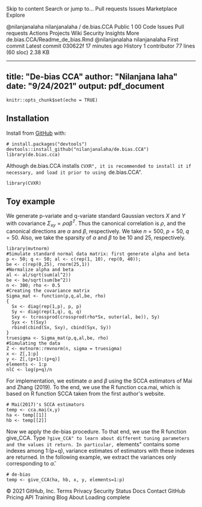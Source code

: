 Skip to content
Search or jump to…
Pull requests
Issues
Marketplace
Explore
 
@nilanjanalaha 
nilanjanalaha
/
de.bias.CCA
Public
1
00
Code
Issues
Pull requests
Actions
Projects
Wiki
Security
Insights
More
de.bias.CCA/Readme_de_bias.Rmd
@nilanjanalaha
nilanjanalaha First commit
Latest commit 030622f 17 minutes ago
 History
 1 contributor
77 lines (60 sloc)  2.38 KB
   
---
title: "De-bias CCA"
author: "Nilanjana laha"
date: "9/24/2021"
output: pdf_document
---

```{r setup, include=FALSE}
knitr::opts_chunk$set(echo = TRUE)
```

## Installation

Install  from [GitHub](https://github.com/) with:

```{r download}
# install.packages("devtools")
devtools::install_github("nilanjanalaha/de.bias.CCA")
library(de.bias.cca)
```

Although de.bias.CCA installs ``CVXR", it is recommended to install it if necessary, and load it prior to using ``de.bias.CCA".

```{r extra, include=FALSE}
library(CVXR)
```

## Toy example

We generate p-variate and q-variate standard Gaussian vectors $X$ and $Y$ with covariance $\Sigma_{xy}=\rho\alpha\beta^T$. Thus the canonical correlation is $\rho$, and the canonical directions are $\alpha$ and $\beta$, respectively. We take $n=500$, $p=50$, $q=50$. Also, we take the sparsity of $\alpha$ and $\beta$ to be 10 and 25, respectively.

```{r pressure, echo=TRUE}
library(mvtnorm)
#Simulate standard normal data matrix: first generate alpha and beta
p <- 50; q <- 50; al <- c(rep(1, 10), rep(0, 40));
be <- c(rep(0,25), rnorm(25,1))
#Normalize alpha and beta
al <- al/sqrt(sum(al^2))
be <- be/sqrt(sum(be^2))
n <- 300; rho <- 0.5
#Creating the covariance matrix
Sigma_mat <- function(p,q,al,be, rho)
{
  Sx <- diag(rep(1,p), p, p)
  Sy <- diag(rep(1,q), q, q)
  Sxy <- tcrossprod(crossprod(rho*Sx, outer(al, be)), Sy)
  Syx <- t(Sxy)
  rbind(cbind(Sx, Sxy), cbind(Syx, Sy))
}
truesigma <- Sigma_mat(p,q,al,be, rho)
#Simulating the data
Z <- mvtnorm::rmvnorm(n, sigma = truesigma)
x <- Z[,1:p]
y <- Z[,(p+1):(p+q)]
elements <- 1:p
nlC <- log(p+q)/n
```

For implementation, we estimate $\alpha$ and $\beta$  using the SCCA estimators of Mai and Zhang (2019). To the end, we use the R function cca.mai, which is based on R function SCCA  taken from the first author's website. 

```{r mai, echo=TRUE}
# Mai(2017)'s SCCA estimators
temp <- cca.mai(x,y)
ha <- temp[[1]]
hb <- temp[[2]]
```

Now we apply the de-bias procedure. To that end, we use the R function give_CCA. Type ``?give_CCA" to learn about different tuning parameters and the values it return. In particular, ``elements" contains some indexes among 1:(p+q), variance estimates of estimators with these indexes are returned. In the following example, we extract the variances only corresponding to $\widehat{\alpha}$.

```{r de-bias, echo=TRUE}
# de-bias
temp <- give_CCA(ha, hb, x, y, elements=1:p)
```
 
 

© 2021 GitHub, Inc.
Terms
Privacy
Security
Status
Docs
Contact GitHub
Pricing
API
Training
Blog
About
Loading complete
